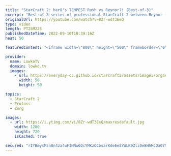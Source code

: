 ```yaml
---
title: "StarCraft 2: herO's TEMPEST Rush vs Reynor?! (Best-of-3)"
excerpt: "Best-of-3 series of professional StarCraft 2 between Reynor (Zerg) and herO (Protoss). In this series herO decides to play some very aggressive strategies, as he opts for a two base all-in in pretty much every match.  Massive blunder - Reynor vs herO: https://youtu.be/PPPrcODpgc8  Support my work on"
originalUrl: https://youtube.com/watch?v=8Zr-wdT3EeQ
type: video
length: PT25M22S
publishedDateTime: 2022-09-10T10:39:16Z
heat: 50

featuredContent: "<iframe width=\"800\" height=\"500\" frameborder=\"0\" src=\"https://www.youtube.com/embed/8Zr-wdT3EeQ\" allow=\"accelerometer; autoplay; encrypted-media; gyroscope; picture-in-picture\" allowfullscreen></iframe>"

provider:
  name: LowkoTV
  domain: lowko.tv
  images:
    - url: https://everyday-cc.github.io/starcraft2/assets/images/organizations/lowko.tv-50x50.jpg
      width: 50
      height: 50

topics:
  - StarCraft 2
  - Protoss
  - Zerg

images:
  - url: https://i.ytimg.com/vi/8Zr-wdT3EeQ/maxresdefault.jpg
    width: 1280
    height: 720
    isCached: true

secured: "rIYBmyxMzn8n4za4wFIHNw6QcYMKzOCbsarKdeEe8YWLK9Zlz0eBHhHcQa0YMFwny6FUauDQyRMkEMweBn5L21mqEmF6HaAariWpuwiPhVoMoT/JRcliDnhBM7Ya8hgV4S0d8SgTTBFai2EeK2de2uSBwetUrblF987r+06ULP0JgII2ittqj5Hw/DqcSx0LPtMBwgef/QSAMtR1UYHYRUzd+wywJuxBSVSaKBWwwEz4mXO/AakSDjEB/vLAj9PzcsJHY5a6eHdLRxvigNGgy0Udj/MXJxggAItoYWJ0RY8EraYXt0ykDjfWp4DpS1Kh2ANvW1aA9Mg2QNQ2v87WAdCHbX8Q341wvhLfIRf8SPiVic/Z89as3rXGm2rTlPCOTvTn3RVmzMkoIz4XG1qxFKs6Hp4rMwCQf8dEYVwK8Cs=;+A+vEIl77g5LlWywC3IsGA=="
---
```


